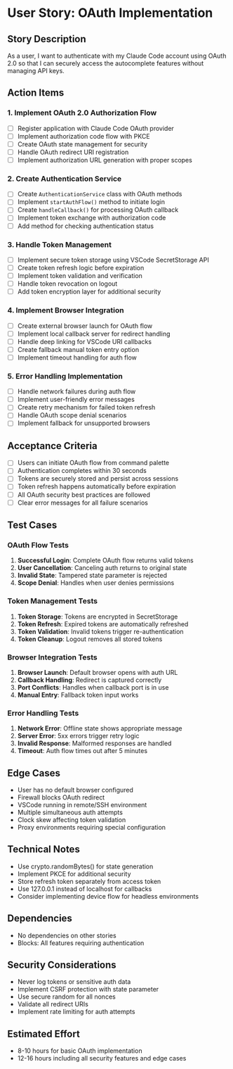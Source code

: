 # User Story: OAuth Implementation

## Story Description
As a user, I want to authenticate with my Claude Code account using OAuth 2.0 so that I can securely access the autocomplete features without managing API keys.

## Action Items

### 1. Implement OAuth 2.0 Authorization Flow
- [ ] Register application with Claude Code OAuth provider
- [ ] Implement authorization code flow with PKCE
- [ ] Create OAuth state management for security
- [ ] Handle OAuth redirect URI registration
- [ ] Implement authorization URL generation with proper scopes

### 2. Create Authentication Service
- [ ] Create `AuthenticationService` class with OAuth methods
- [ ] Implement `startAuthFlow()` method to initiate login
- [ ] Create `handleCallback()` for processing OAuth callback
- [ ] Implement token exchange with authorization code
- [ ] Add method for checking authentication status

### 3. Handle Token Management
- [ ] Implement secure token storage using VSCode SecretStorage API
- [ ] Create token refresh logic before expiration
- [ ] Implement token validation and verification
- [ ] Handle token revocation on logout
- [ ] Add token encryption layer for additional security

### 4. Implement Browser Integration
- [ ] Create external browser launch for OAuth flow
- [ ] Implement local callback server for redirect handling
- [ ] Handle deep linking for VSCode URI callbacks
- [ ] Create fallback manual token entry option
- [ ] Implement timeout handling for auth flow

### 5. Error Handling Implementation
- [ ] Handle network failures during auth flow
- [ ] Implement user-friendly error messages
- [ ] Create retry mechanism for failed token refresh
- [ ] Handle OAuth scope denial scenarios
- [ ] Implement fallback for unsupported browsers

## Acceptance Criteria
- [ ] Users can initiate OAuth flow from command palette
- [ ] Authentication completes within 30 seconds
- [ ] Tokens are securely stored and persist across sessions
- [ ] Token refresh happens automatically before expiration
- [ ] All OAuth security best practices are followed
- [ ] Clear error messages for all failure scenarios

## Test Cases

### OAuth Flow Tests
1. **Successful Login**: Complete OAuth flow returns valid tokens
2. **User Cancellation**: Canceling auth returns to original state
3. **Invalid State**: Tampered state parameter is rejected
4. **Scope Denial**: Handles when user denies permissions

### Token Management Tests
1. **Token Storage**: Tokens are encrypted in SecretStorage
2. **Token Refresh**: Expired tokens are automatically refreshed
3. **Token Validation**: Invalid tokens trigger re-authentication
4. **Token Cleanup**: Logout removes all stored tokens

### Browser Integration Tests
1. **Browser Launch**: Default browser opens with auth URL
2. **Callback Handling**: Redirect is captured correctly
3. **Port Conflicts**: Handles when callback port is in use
4. **Manual Entry**: Fallback token input works

### Error Handling Tests
1. **Network Error**: Offline state shows appropriate message
2. **Server Error**: 5xx errors trigger retry logic
3. **Invalid Response**: Malformed responses are handled
4. **Timeout**: Auth flow times out after 5 minutes

## Edge Cases
- User has no default browser configured
- Firewall blocks OAuth redirect
- VSCode running in remote/SSH environment
- Multiple simultaneous auth attempts
- Clock skew affecting token validation
- Proxy environments requiring special configuration

## Technical Notes
- Use crypto.randomBytes() for state generation
- Implement PKCE for additional security
- Store refresh token separately from access token
- Use 127.0.0.1 instead of localhost for callbacks
- Consider implementing device flow for headless environments

## Dependencies
- No dependencies on other stories
- Blocks: All features requiring authentication

## Security Considerations
- Never log tokens or sensitive auth data
- Implement CSRF protection with state parameter
- Use secure random for all nonces
- Validate all redirect URIs
- Implement rate limiting for auth attempts

## Estimated Effort
- 8-10 hours for basic OAuth implementation
- 12-16 hours including all security features and edge cases